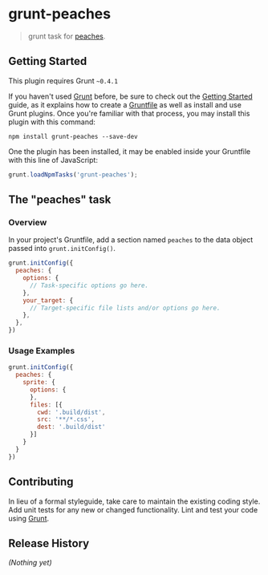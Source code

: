 # grunt-peaches

> grunt task for [peaches](http://peaches.io).

## Getting Started
This plugin requires Grunt `~0.4.1`

If you haven't used [Grunt](http://gruntjs.com/) before, be sure to check out the [Getting Started](http://gruntjs.com/getting-started) guide, as it explains how to create a [Gruntfile](http://gruntjs.com/sample-gruntfile) as well as install and use Grunt plugins. Once you're familiar with that process, you may install this plugin with this command:

```shell
npm install grunt-peaches --save-dev
```

One the plugin has been installed, it may be enabled inside your Gruntfile with this line of JavaScript:

```js
grunt.loadNpmTasks('grunt-peaches');
```

## The "peaches" task

### Overview
In your project's Gruntfile, add a section named `peaches` to the data object passed into `grunt.initConfig()`.

```js
grunt.initConfig({
  peaches: {
    options: {
      // Task-specific options go here.
    },
    your_target: {
      // Target-specific file lists and/or options go here.
    },
  },
})
```

### Usage Examples

```js
grunt.initConfig({
  peaches: {
    sprite: {
      options: {
      },
      files: [{
        cwd: '.build/dist',
        src: '**/*.css',
        dest: '.build/dist'
      }]
    }
  }
})
```

## Contributing

In lieu of a formal styleguide, take care to maintain the existing coding style. Add unit tests for any new or changed functionality. Lint and test your code using [Grunt](http://gruntjs.com/).

## Release History

_(Nothing yet)_
